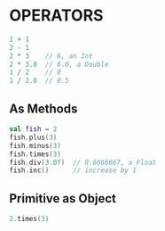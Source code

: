 # OPERATORS

```kotlin
1 + 1
2 - 1
2 * 3    // 6, an Int
2 * 3.0  // 6.0, a Double
1 / 2    // 0
1 / 2.0  // 0.5
```

## As Methods

```kotlin
val fish = 2
fish.plus(3)
fish.minus(3)
fish.times(3)
fish.div(3.0f)  // 0.6666667, a Float
fish.inc()      // increase by 1
```

## Primitive as Object

```kotlin
2.times(3)
```
